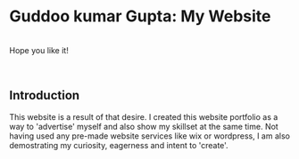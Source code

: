 <h1>Guddoo kumar Gupta: <b>My Website</b></h1>
<p>
<br>Hope you like it!</p>
<br>

<h2>Introduction</h2>
<p>
This website is a result of that desire. I created this website portfolio as a way to 'advertise' myself and also show my skillset at the same time. Not having used any pre-made website services like wix or wordpress, I am also demostrating my curiosity, eagerness and intent to 'create'.
</p>

